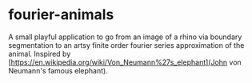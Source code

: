 # fourier-animals

A small playful application to go from an image of a rhino via boundary segmentation to an artsy finite order fourier series approximation of the animal. Inspired by [https://en.wikipedia.org/wiki/Von_Neumann%27s_elephant](John von Neumann's famous elephant).
